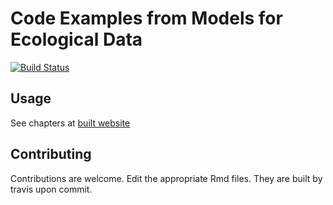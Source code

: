 # Code Examples from Models for Ecological Data

[![Build Status](https://travis-ci.org/jsta/clark2007.svg?branch=master)](https://travis-ci.org/jsta/clark2007)

## Usage 

See chapters at [built website](https://jsta.github.io/clark2007)

## Contributing 

Contributions are welcome. Edit the appropriate Rmd files. They are built by travis upon commit.